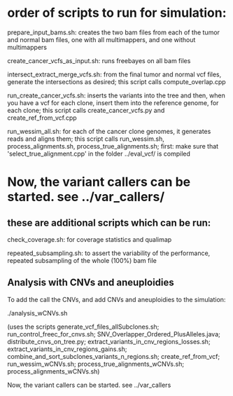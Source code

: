 ###
# order of scripts to run for simulation:
prepare_input_bams.sh: creates the two bam files from each of the tumor and normal bam files, one with all multimappers, and one without multimappers

create_cancer_vcfs_as_input.sh:	runs freebayes on all bam files

intersect_extract_merge_vcfs.sh: from the final tumor and normal vcf files, generate the intersections as desired; this script calls compute_overlap.cpp

run_create_cancer_vcfs.sh: inserts the variants into the tree and then, when you have a vcf for each clone, insert them into the reference genome, for each clone; this script calls create_cancer_vcfs.py and create_ref_from_vcf.cpp

run_wessim_all.sh: for each of the cancer clone genomes, it generates reads and aligns them; this script calls run_wessim.sh, process_alignments.sh, process_true_alignments.sh; first: make sure that 'select_true_alignment.cpp' in the folder ../eval_vcf/ is compiled


###
# Now, the variant callers can be started. see ../var_callers/

###
## these are additional scripts which can be run:

check_coverage.sh: for coverage statistics and qualimap

repeated_subsampling.sh: to assert the variability of the performance, repeated subsampling of the whole (100%) bam file



## Analysis with CNVs and aneuploidies

To add the call the CNVs, and add CNVs and aneuploidies to the simulation:

./analysis_wCNVs.sh

(uses the scripts generate_vcf_files_allSubclones.sh; run_control_freec_for_cnvs.sh; SNV_Overlapper_Ordered_PlusAlleles.java; distribute_cnvs_on_tree.py; extract_variants_in_cnv_regions_losses.sh; extract_variants_in_cnv_regions_gains.sh; combine_and_sort_subclones_variants_n_regions.sh; create_ref_from_vcf; run_wessim_wCNVs.sh; process_true_alignments_wCNVs.sh; process_alignments_wCNVs.sh)

Now, the variant callers can be started. see ../var_callers



